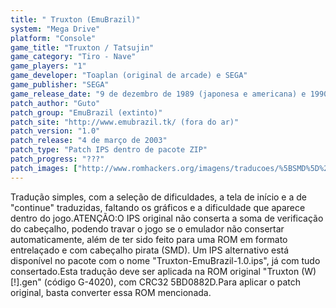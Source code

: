 ```yaml
---
title: " Truxton (EmuBrazil)"
system: "Mega Drive"
platform: "Console"
game_title: "Truxton / Tatsujin"
game_category: "Tiro - Nave"
game_players: "1"
game_developer: "Toaplan (original de arcade) e SEGA"
game_publisher: "SEGA"
game_release_date: "9 de dezembro de 1989 (japonesa e americana) e 1990 (européia)"
patch_author: "Guto"
patch_group: "EmuBrazil (extinto)"
patch_site: "http://www.emubrazil.tk/ (fora do ar)"
patch_version: "1.0"
patch_release: "4 de março de 2003"
patch_type: "Patch IPS dentro de pacote ZIP"
patch_progress: "???"
patch_images: ["http://www.romhackers.org/imagens/traducoes/%5BSMD%5D%20Truxton%20-%20EmuBrazil%20-%201.png","http://www.romhackers.org/imagens/traducoes/%5BSMD%5D%20Truxton%20-%20EmuBrazil%20-%202.png","http://www.romhackers.org/imagens/traducoes/%5BSMD%5D%20Truxton%20-%20EmuBrazil%20-%203.png"]
---
```

Tradução simples, com a seleção de dificuldades, a tela de início e a de "continue" traduzidas, faltando os gráficos e a dificuldade que aparece dentro do jogo.ATENÇÃO:O IPS original não conserta a soma de verificação do cabeçalho, podendo travar o jogo se o emulador não consertar automaticamente, além de ter sido feito para uma ROM em formato entrelaçado e com cabeçalho pirata (SMD). Um IPS alternativo está disponível no pacote com o nome "Truxton-EmuBrazil-1.0.ips", já com tudo consertado.Esta tradução deve ser aplicada na ROM original "Truxton (W) [!].gen" (código G-4020), com CRC32 5BD0882D.Para aplicar o patch original, basta converter essa ROM mencionada.
